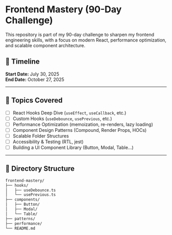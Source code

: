 # Frontend Mastery (90-Day Challenge)

This repository is part of my 90-day challenge to sharpen my frontend engineering skills, with a focus on modern React, performance optimization, and scalable component architecture.

## 📅 Timeline
**Start Date:** July 30, 2025  
**End Date:** October 27, 2025

---

## 🔖 Topics Covered

- [ ] React Hooks Deep Dive (`useEffect`, `useCallback`, etc.)
- [ ] Custom Hooks (`useDebounce`, `usePrevious`, etc.)
- [ ] Performance Optimization (memoization, re-renders, lazy loading)
- [ ] Component Design Patterns (Compound, Render Props, HOCs)
- [ ] Scalable Folder Structures
- [ ] Accessibility & Testing (RTL, jest)
- [ ] Building a UI Component Library (Button, Modal, Table...)

---

## 📁 Directory Structure

```bash
frontend-mastery/
├── hooks/
│   ├── useDebounce.ts
│   └── usePrevious.ts
├── components/
│   ├── Button/
│   ├── Modal/
│   └── Table/
├── patterns/
├── performance/
└── README.md
